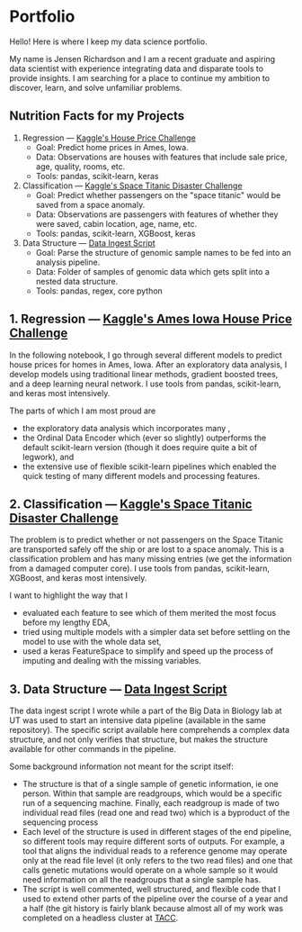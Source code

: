 # Portfolio
Hello! Here is where I keep my data science portfolio.

My name is Jensen Richardson and I am a recent graduate and aspiring data scientist with experience integrating data and disparate
tools to provide insights. I am searching for a place to continue my ambition to discover, learn, and solve
unfamiliar problems.

## Nutrition Facts for my Projects
1. Regression — [Kaggle's House Price Challenge](https://www.kaggle.com/code/jensenrichardson/house-prices-prediction)
   * Goal: Predict home prices in Ames, Iowa.
   * Data: Observations are houses with features that include sale price, age, quality, rooms, etc.
   * Tools: pandas, scikit-learn, keras
3. Classification — [Kaggle's Space Titanic Disaster Challenge](https://www.kaggle.com/code/jensenrichardson/space-titanic-model)
   * Goal: Predict whether passengers on the "space titanic" would be saved from a space anomaly.
   * Data: Observations are passengers with features of whether they were saved, cabin location, age, name, etc.
   * Tools: pandas, scikit-learn, XGBoost, keras
5. Data Structure — [Data Ingest Script](https://github.com/jensenrichardson/dna-preprocess/blob/main/parse_samples.py)
   * Goal: Parse the structure of genomic sample names to be fed into an analysis pipeline.
   * Data: Folder of samples of genomic data which gets split into a nested data structure.
   * Tools: pandas, regex, core python

## 1. Regression — [Kaggle's Ames Iowa House Price Challenge](https://www.kaggle.com/code/jensenrichardson/house-prices-prediction)
In the following notebook, I go through several different models to predict house prices for homes in Ames, Iowa.
After an exploratory data analysis, I develop models using traditional linear methods, gradient boosted trees, and a deep learning neural network.
I use tools from pandas, scikit-learn, and keras most intensively.

The parts of which I am most proud are
  * the exploratory data analysis which incorporates many ,
  * the Ordinal Data Encoder which (ever so slightly) outperforms the default scikit-learn version (though it does require quite a bit of legwork), and
  * the extensive use of flexible scikit-learn pipelines which enabled the quick testing of many different models and processing features.

## 2. Classification — [Kaggle's Space Titanic Disaster Challenge](https://www.kaggle.com/code/jensenrichardson/space-titanic-model)
The problem is to predict whether or not passengers on the Space Titanic are transported safely off the ship or are lost to a space anomaly.
This is a classification problem and has many missing entries (we get the information from a damaged computer core).
I use tools from pandas, scikit-learn, XGBoost, and keras most intensively.

I want to highlight the way that I
  * evaluated each feature to see which of them merited the most focus before my lengthy EDA,
  * tried using multiple models with a simpler data set before settling on the model to use with the whole data set,
  * used a keras FeatureSpace to simplify and speed up the process of imputing and dealing with the missing variables.

## 3. Data Structure — [Data Ingest Script](https://github.com/jensenrichardson/dna-preprocess/blob/main/parse_samples.py)
The data ingest script I wrote while a part of the Big Data in Biology lab at UT was used to start an intensive data pipeline (available in the same repository).
The specific script available here comprehends a complex data structure, and not only
verifies that structure, but makes the structure available for other commands in the pipeline.

Some background information not meant for the script itself:
  * The structure is that of a single sample of genetic information, ie one person. Within that sample are readgroups, which would be a specific run of a sequencing machine. Finally, each readgroup is made of two individual read files (read one and read two) which is a byproduct of the sequencing process
  * Each level of the structure is used in different stages of the end pipeline, so different tools may require different sorts of outputs. For example, a tool that aligns the individual reads to a reference genome may operate only at the read file level (it only refers to the two read files) and one that calls genetic mutations would operate on a whole sample so it would need information on all the readgroups that a single sample has.
  * The script is well commented, well structured, and flexible code that I used to extend other parts of the pipeline over the course of a year and a half (the git history is fairly blank because almost all of my work was completed on a headless cluster at [TACC](https://www.tacc.utexas.edu).
